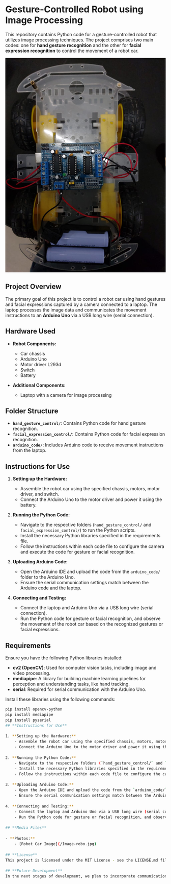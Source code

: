 # **Gesture-Controlled Robot using Image Processing**

This repository contains Python code for a gesture-controlled robot that utilizes image processing techniques. The project comprises two main codes: one for **hand gesture recognition** and the other for **facial expression recognition** to control the movement of a robot car.

![Robot Car Image](/Image-robo.jpg)

## **Project Overview**

The primary goal of this project is to control a robot car using hand gestures and facial expressions captured by a camera connected to a laptop. The laptop processes the image data and communicates the movement instructions to an **Arduino Uno** via a USB long wire (serial connection).

## **Hardware Used**

- **Robot Components:**
    - Car chassis
    - Arduino Uno
    - Motor driver L293d
    - Switch
    - Battery

- **Additional Components:**
    - Laptop with a camera for image processing

## **Folder Structure**

- **`hand_gesture_control/`**: Contains Python code for hand gesture recognition.
- **`facial_expression_control/`**: Contains Python code for facial expression recognition.
- **`arduino_code/`**: Includes Arduino code to receive movement instructions from the laptop.

## **Instructions for Use**

1. **Setting up the Hardware:**
    - Assemble the robot car using the specified chassis, motors, motor driver, and switch.
    - Connect the Arduino Uno to the motor driver and power it using the battery.

2. **Running the Python Code:**
    - Navigate to the respective folders (`hand_gesture_control/` and `facial_expression_control/`) to run the Python scripts.
    - Install the necessary Python libraries specified in the requirements file.
    - Follow the instructions within each code file to configure the camera and execute the code for gesture or facial recognition.

3. **Uploading Arduino Code:**
    - Open the Arduino IDE and upload the code from the `arduino_code/` folder to the Arduino Uno.
    - Ensure the serial communication settings match between the Arduino code and the laptop.

4. **Connecting and Testing:**
    - Connect the laptop and Arduino Uno via a USB long wire (serial connection).
    - Run the Python code for gesture or facial recognition, and observe the movement of the robot car based on the recognized gestures or facial expressions.

## **Requirements**

Ensure you have the following Python libraries installed:

- **cv2 (OpenCV)**: Used for computer vision tasks, including image and video processing.
- **mediapipe**: A library for building machine learning pipelines for perception and understanding tasks, like hand tracking.
- **serial**: Required for serial communication with the Arduino Uno.

Install these libraries using the following commands:
```bash
pip install opencv-python
pip install mediapipe
pip install pyserial
## **Instructions for Use**

1. **Setting up the Hardware:**
    - Assemble the robot car using the specified chassis, motors, motor driver, and switch.
    - Connect the Arduino Uno to the motor driver and power it using the battery.

2. **Running the Python Code:**
    - Navigate to the respective folders (`hand_gesture_control/` and `facial_expression_control/`) to run the Python scripts.
    - Install the necessary Python libraries specified in the requirements file.
    - Follow the instructions within each code file to configure the camera and execute the code for gesture or facial recognition.

3. **Uploading Arduino Code:**
    - Open the Arduino IDE and upload the code from the `arduino_code/` folder to the Arduino Uno.
    - Ensure the serial communication settings match between the Arduino code and the laptop.

4. **Connecting and Testing:**
    - Connect the laptop and Arduino Uno via a USB long wire (serial connection).
    - Run the Python code for gesture or facial recognition, and observe the movement of the robot car based on the recognized gestures or facial expressions.

## **Media Files**

- **Photos:**
    - [Robot Car Image](/Image-robo.jpg)
    
## **License**
This project is licensed under the MIT License - see the LICENSE.md file for details.

## **Future Development**
In the next stages of development, we plan to incorporate communication via RF modules or Bluetooth to enhance the robot's control and mobility.
